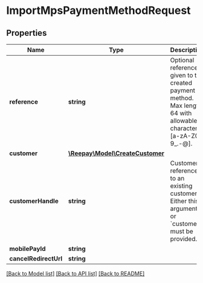 # ImportMpsPaymentMethodRequest

## Properties

 Name                  | Type                                                  | Description                                                                                                      | Notes      
-----------------------|-------------------------------------------------------|------------------------------------------------------------------------------------------------------------------|------------
 **reference**         | **string**                                            | Optional reference given to the created payment method. Max length 64 with allowable characters [a-zA-Z0-9_.-@]. | [optional] 
 **customer**          | [**\Reepay\Model\CreateCustomer**](CreateCustomer.md) |                                                                                                                  | [optional] 
 **customerHandle**    | **string**                                            | Customer reference to an existing customer. Either this argument or &#x60;customer&#x60; must be provided.       | [optional] 
 **mobilePayId**       | **string**                                            |                                                                                                                  | [optional] 
 **cancelRedirectUrl** | **string**                                            |                                                                                                                  | [optional] 

[[Back to Model list]](../../README.md#documentation-for-models) [[Back to API list]](../../README.md#documentation-for-api-endpoints) [[Back to README]](../../README.md)

